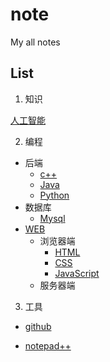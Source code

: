 # note
My all notes

## List

1. 知识

[人工智能](AI)

2. 编程

  * 后端
    - [c++](/CPP)
    - [Java](/Java)
    - [Python](/Python)
  * 数据库
    - [Mysql](https://github.com/Mecoly/Mysql)
  * [WEB](/WEB)
    - 浏览器端
      * [HTML](/WEB/HTML)
      * [CSS](/WEB/CSS)
      * [JavaScript](/WEB/JavaScript)
    - 服务器端
	
3. 工具

* [github](/github)

* [notepad++](/notepad++)
